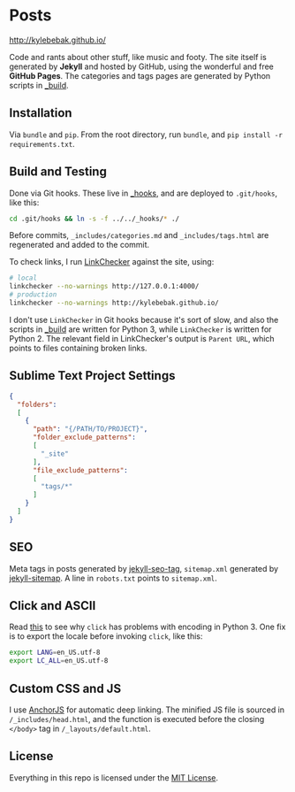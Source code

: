 # Posts

<http://kylebebak.github.io/>

Code and rants about other stuff, like music and footy. The site itself is generated by __Jekyll__ and hosted by GitHub, using the wonderful and free __GitHub Pages__. The categories and tags pages are generated by Python scripts in [_build](_build).


## Installation
Via `bundle` and `pip`. From the root directory, run `bundle`, and `pip install -r requirements.txt`.


## Build and Testing
Done via Git hooks. These live in [_hooks](_hooks), and are deployed to `.git/hooks`, like this:

~~~sh
cd .git/hooks && ln -s -f ../../_hooks/* ./
~~~

Before commits, `_includes/categories.md` and `_includes/tags.html` are regenerated and added to the commit.

To check links, I run [LinkChecker](https://github.com/wummel/linkchecker/) against the site, using:

~~~sh
# local
linkchecker --no-warnings http://127.0.0.1:4000/
# production
linkchecker --no-warnings http://kylebebak.github.io/
~~~

I don't use `LinkChecker` in Git hooks because it's sort of slow, and also the scripts in [_build](_build) are written for Python 3, while `LinkChecker` is written for Python 2. The relevant field in LinkChecker's output is `Parent URL`, which points to files containing broken links.


## Sublime Text Project Settings
~~~json
{
  "folders":
  [
    {
      "path": "{/PATH/TO/PROJECT}",
      "folder_exclude_patterns":
      [
        "_site"
      ],
      "file_exclude_patterns":
      [
        "tags/*"
      ]
    }
  ]
}
~~~


## SEO
Meta tags in posts generated by [jekyll-seo-tag](https://github.com/jekyll/jekyll-seo-tag), `sitemap.xml` generated by [jekyll-sitemap](https://github.com/jekyll/jekyll-sitemap). A line in `robots.txt` points to `sitemap.xml`.


## Click and ASCII
Read [this](http://click.pocoo.org/5/python3/#python-3-surrogate-handling) to see why `click` has problems with encoding in Python 3. One fix is to export the locale before invoking `click`, like this:

~~~sh
export LANG=en_US.utf-8
export LC_ALL=en_US.utf-8
~~~


## Custom CSS and JS
I use [AnchorJS](https://github.com/bryanbraun/anchorjs) for automatic deep linking. The minified JS file is sourced in `/_includes/head.html`, and the function is executed before the closing `</body>` tag in `/_layouts/default.html`.


## License
Everything in this repo is licensed under the [MIT License](https://opensource.org/licenses/MIT).
